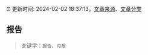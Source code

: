 :alarm_clock: 更新时间: 2024-02-02 18:37:13。[文章来源](/README.md)、[文章分类](/TAGS.md)

## 报告


> 关键字：`报告`、`月报`



